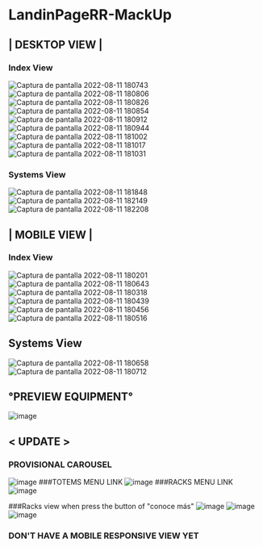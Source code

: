# LandinPageRR-MackUp
## | DESKTOP VIEW |
### Index View
![Captura de pantalla 2022-08-11 180743](https://user-images.githubusercontent.com/74383773/184460787-b42491fb-1191-4bee-b83a-d9af0aa25d00.png)
![Captura de pantalla 2022-08-11 180806](https://user-images.githubusercontent.com/74383773/184460791-26c62e28-fc9d-4ec4-b354-e3a49524f524.png)
![Captura de pantalla 2022-08-11 180826](https://user-images.githubusercontent.com/74383773/184460796-b825931e-6cbb-48a7-b8ae-abdd94b53f22.png)
![Captura de pantalla 2022-08-11 180854](https://user-images.githubusercontent.com/74383773/184460799-9bdab1d9-6d6b-443e-ad12-46d10245f03d.png)
![Captura de pantalla 2022-08-11 180912](https://user-images.githubusercontent.com/74383773/184460801-ee0cc220-4cdd-42cf-bdd4-16d60c05032f.png)
![Captura de pantalla 2022-08-11 180944](https://user-images.githubusercontent.com/74383773/184460804-b0b5cda6-e293-4e82-89fb-3ce55f017a5f.png)
![Captura de pantalla 2022-08-11 181002](https://user-images.githubusercontent.com/74383773/184460806-f28e2db5-0bff-449d-b0d0-ee3e2f4657a9.png)
![Captura de pantalla 2022-08-11 181017](https://user-images.githubusercontent.com/74383773/184460807-681c158a-11da-4694-b0d2-6ae0636aedc8.png)
![Captura de pantalla 2022-08-11 181031](https://user-images.githubusercontent.com/74383773/184460809-40894994-ba97-4902-b38b-7646f3d97188.png)

### Systems View
![Captura de pantalla 2022-08-11 181848](https://user-images.githubusercontent.com/74383773/184460817-e2633a58-e84f-4adb-a331-cdf0e87912b9.png)
![Captura de pantalla 2022-08-11 182149](https://user-images.githubusercontent.com/74383773/184460820-2b79dba7-f7ec-4e96-bf12-3a0844d41b11.png)
![Captura de pantalla 2022-08-11 182208](https://user-images.githubusercontent.com/74383773/184460822-88f00d8a-a82a-47d4-8df5-41b49aee5187.png)

## | MOBILE VIEW |
### Index View
![Captura de pantalla 2022-08-11 180201](https://user-images.githubusercontent.com/74383773/184460850-d236b527-941b-4587-97a0-dd86c1c1182e.png)
![Captura de pantalla 2022-08-11 180643](https://user-images.githubusercontent.com/74383773/184460858-0b6a50a8-5f66-4b7a-b0b0-5e91120c3da6.png)
![Captura de pantalla 2022-08-11 180318](https://user-images.githubusercontent.com/74383773/184460852-937df94c-ffbf-4f44-bb50-6f82dfabba5d.png)
![Captura de pantalla 2022-08-11 180439](https://user-images.githubusercontent.com/74383773/184460854-e3f316e5-46c7-41ff-af3a-ce623872d078.png)
![Captura de pantalla 2022-08-11 180456](https://user-images.githubusercontent.com/74383773/184460863-cb6a550e-22e8-4e44-b9c0-d575593c4695.png)
![Captura de pantalla 2022-08-11 180516](https://user-images.githubusercontent.com/74383773/184460869-73f16cd9-456d-4297-9a9b-debcd59a1e05.png)

## Systems View
![Captura de pantalla 2022-08-11 180658](https://user-images.githubusercontent.com/74383773/184460880-48080940-3d45-415e-84dc-f65cdbc32d17.png)
![Captura de pantalla 2022-08-11 180712](https://user-images.githubusercontent.com/74383773/184460881-cffd6d52-0f15-42d2-be89-3a5eee7076f0.png)

## °PREVIEW EQUIPMENT°
![image](https://user-images.githubusercontent.com/74383773/184460926-a62a4b3d-e5bd-4933-9b0e-ccb3ee504084.png)

## < UPDATE >
### PROVISIONAL CAROUSEL
![image](https://user-images.githubusercontent.com/74383773/185704216-90246944-b982-4638-9fb7-9a394ab3bb15.png)
###TOTEMS MENU LINK
![image](https://user-images.githubusercontent.com/74383773/185703682-431f22b5-d347-43d4-81f7-7ca3fbc2f99c.png)
###RACKS MENU LINK
![image](https://user-images.githubusercontent.com/74383773/185703821-d63ca01e-a325-4ef2-9511-bf9b456b303d.png)

###Racks view when press the button of "conoce más"
![image](https://user-images.githubusercontent.com/74383773/185728773-0de4211c-3835-4c1b-b898-afcc75c66aa1.png)
![image](https://user-images.githubusercontent.com/74383773/185728860-1907202c-6899-4dcf-82d5-d4395e9c9579.png)
![image](https://user-images.githubusercontent.com/74383773/185728863-6382d570-bbcb-4595-be32-bcacf69d55ae.png)

### DON'T HAVE A MOBILE RESPONSIVE VIEW YET
